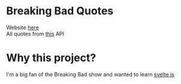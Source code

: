 # Breaking Bad Quotes

Website [here](https://breaking-bad-quotes-taupe.vercel.app/) </br>
All quotes from [this](https://github.com/shevabam/breaking-bad-quotes) API

# Why this project?
I'm a big fan of the Breaking Bad show and wanted to learn [svelte.js](https://svelte.dev/)